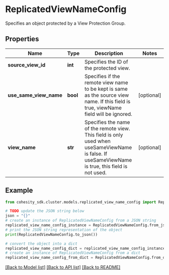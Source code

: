 # ReplicatedViewNameConfig

Specifies an object protected by a View Protection Group.

## Properties

Name | Type | Description | Notes
------------ | ------------- | ------------- | -------------
**source_view_id** | **int** | Specifies the ID of the protected view. | 
**use_same_view_name** | **bool** | Specifies if the remote view name to be kept is same as the source view name. If this field is true, viewName field will be ignored. | [optional] 
**view_name** | **str** | Specifies the name of the remote view. This field is only used when useSameViewName is false. If useSameViewName is true, this field is not used. | [optional] 

## Example

```python
from cohesity_sdk.cluster.models.replicated_view_name_config import ReplicatedViewNameConfig

# TODO update the JSON string below
json = "{}"
# create an instance of ReplicatedViewNameConfig from a JSON string
replicated_view_name_config_instance = ReplicatedViewNameConfig.from_json(json)
# print the JSON string representation of the object
print(ReplicatedViewNameConfig.to_json())

# convert the object into a dict
replicated_view_name_config_dict = replicated_view_name_config_instance.to_dict()
# create an instance of ReplicatedViewNameConfig from a dict
replicated_view_name_config_from_dict = ReplicatedViewNameConfig.from_dict(replicated_view_name_config_dict)
```
[[Back to Model list]](../README.md#documentation-for-models) [[Back to API list]](../README.md#documentation-for-api-endpoints) [[Back to README]](../README.md)


